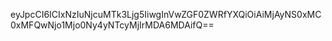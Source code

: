 eyJpcCI6ICIxNzIuNjcuMTk3Ljg5IiwgInVwZGF0ZWRfYXQiOiAiMjAyNS0xMC0xMFQwNjo1Mjo0Ny4yNTcyMjIrMDA6MDAifQ==